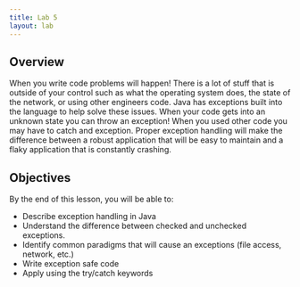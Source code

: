 ```yaml
---
title: Lab 5
layout: lab
---
```


## Overview

When you write code problems will happen! There is a lot of stuff that is outside of your control
such as what the operating system does, the state of the network, or using other engineers code.
Java has exceptions built into the language to help solve these issues. When your code gets into an
unknown state you can throw an exception! When you used other code you may have to catch and
exception. Proper exception handling will make the difference between a robust application that will
be easy to maintain and a flaky application that is constantly crashing.

## Objectives

By the end of this lesson, you will be able to:

- Describe exception handling in Java
- Understand the difference between checked and unchecked exceptions.
- Identify common paradigms that will cause an exceptions (file access, network, etc.)
- Write exception safe code
- Apply using the try/catch keywords
